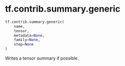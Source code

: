 <div itemscope itemtype="http://developers.google.com/ReferenceObject">
<meta itemprop="name" content="tf.contrib.summary.generic" />
<meta itemprop="path" content="Stable" />
</div>

# tf.contrib.summary.generic

``` python
tf.contrib.summary.generic(
    name,
    tensor,
    metadata=None,
    family=None,
    step=None
)
```

Writes a tensor summary if possible.